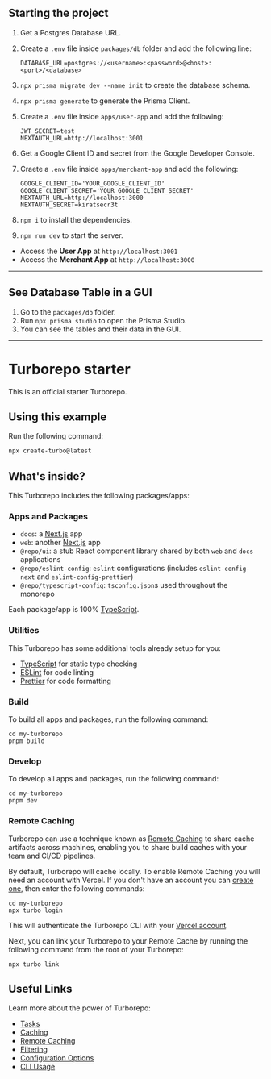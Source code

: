 ## Starting the project

1. Get a Postgres Database URL.
2. Create a `.env` file inside `packages/db` folder and add the following line:
    ```
    DATABASE_URL=postgres://<username>:<password>@<host>:<port>/<database>
    ```
3. `npx prisma migrate dev --name init` to create the database schema.
4. `npx prisma generate` to generate the Prisma Client.

5. Create a `.env` file inside `apps/user-app` and add the following:
    ```
    JWT_SECRET=test
    NEXTAUTH_URL=http://localhost:3001
    ```

6. Get a Google Client ID and secret from the Google Developer Console.

7. Craete a `.env` file inside `apps/merchant-app` and add the following:
    ```
    GOOGLE_CLIENT_ID='YOUR_GOOGLE_CLIENT_ID'
    GOOGLE_CLIENT_SECRET='YOUR_GOOGLE_CLIENT_SECRET'
    NEXTAUTH_URL=http://localhost:3000
    NEXTAUTH_SECRET=kiratsecr3t
    ```

6. `npm i` to install the dependencies.
7. `npm run dev` to start the server.

- Access the **User App** at `http://localhost:3001`
- Access the **Merchant App** at `http://localhost:3000`

---

## See Database Table in a GUI

1. Go to the `packages/db` folder.
2. Run `npx prisma studio` to open the Prisma Studio.
3. You can see the tables and their data in the GUI.

---


# Turborepo starter

This is an official starter Turborepo.

## Using this example

Run the following command:

```sh
npx create-turbo@latest
```

## What's inside?

This Turborepo includes the following packages/apps:

### Apps and Packages

- `docs`: a [Next.js](https://nextjs.org/) app
- `web`: another [Next.js](https://nextjs.org/) app
- `@repo/ui`: a stub React component library shared by both `web` and `docs` applications
- `@repo/eslint-config`: `eslint` configurations (includes `eslint-config-next` and `eslint-config-prettier`)
- `@repo/typescript-config`: `tsconfig.json`s used throughout the monorepo

Each package/app is 100% [TypeScript](https://www.typescriptlang.org/).

### Utilities

This Turborepo has some additional tools already setup for you:

- [TypeScript](https://www.typescriptlang.org/) for static type checking
- [ESLint](https://eslint.org/) for code linting
- [Prettier](https://prettier.io) for code formatting

### Build

To build all apps and packages, run the following command:

```
cd my-turborepo
pnpm build
```

### Develop

To develop all apps and packages, run the following command:

```
cd my-turborepo
pnpm dev
```

### Remote Caching

Turborepo can use a technique known as [Remote Caching](https://turbo.build/repo/docs/core-concepts/remote-caching) to share cache artifacts across machines, enabling you to share build caches with your team and CI/CD pipelines.

By default, Turborepo will cache locally. To enable Remote Caching you will need an account with Vercel. If you don't have an account you can [create one](https://vercel.com/signup), then enter the following commands:

```
cd my-turborepo
npx turbo login
```

This will authenticate the Turborepo CLI with your [Vercel account](https://vercel.com/docs/concepts/personal-accounts/overview).

Next, you can link your Turborepo to your Remote Cache by running the following command from the root of your Turborepo:

```
npx turbo link
```

## Useful Links

Learn more about the power of Turborepo:

- [Tasks](https://turbo.build/repo/docs/core-concepts/monorepos/running-tasks)
- [Caching](https://turbo.build/repo/docs/core-concepts/caching)
- [Remote Caching](https://turbo.build/repo/docs/core-concepts/remote-caching)
- [Filtering](https://turbo.build/repo/docs/core-concepts/monorepos/filtering)
- [Configuration Options](https://turbo.build/repo/docs/reference/configuration)
- [CLI Usage](https://turbo.build/repo/docs/reference/command-line-reference)
